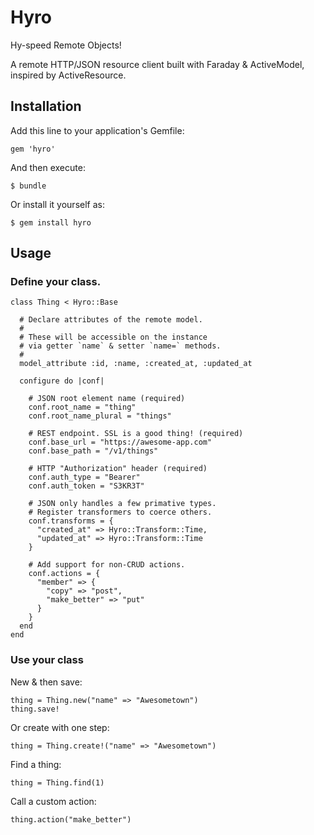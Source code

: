 # Hyro

Hy-speed Remote Objects!

A remote HTTP/JSON resource client built with Faraday & ActiveModel, inspired by ActiveResource.

## Installation

Add this line to your application's Gemfile:

    gem 'hyro'

And then execute:

    $ bundle

Or install it yourself as:

    $ gem install hyro

## Usage

### Define your class.

    class Thing < Hyro::Base
    
      # Declare attributes of the remote model.
      #
      # These will be accessible on the instance 
      # via getter `name` & setter `name=` methods.
      #
      model_attribute :id, :name, :created_at, :updated_at
      
      configure do |conf|
        
        # JSON root element name (required)
        conf.root_name = "thing"
        conf.root_name_plural = "things"
        
        # REST endpoint. SSL is a good thing! (required)
        conf.base_url = "https://awesome-app.com"
        conf.base_path = "/v1/things"
        
        # HTTP "Authorization" header (required)
        conf.auth_type = "Bearer"
        conf.auth_token = "S3KR3T"
        
        # JSON only handles a few primative types.
        # Register transformers to coerce others.
        conf.transforms = {
          "created_at" => Hyro::Transform::Time,
          "updated_at" => Hyro::Transform::Time
        }
        
        # Add support for non-CRUD actions.
        conf.actions = {
          "member" => {
            "copy" => "post",
            "make_better" => "put"
          }
        }
      end
    end

### Use your class

New & then save:

    thing = Thing.new("name" => "Awesometown")
    thing.save!

Or create with one step:

    thing = Thing.create!("name" => "Awesometown")

Find a thing:

    thing = Thing.find(1)

Call a custom action:

    thing.action("make_better")

    